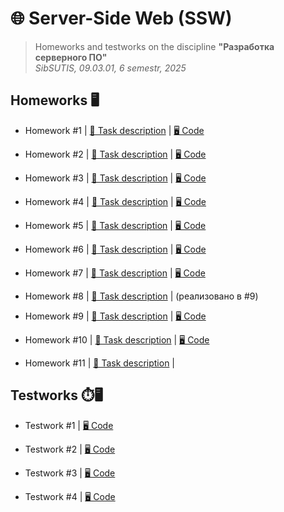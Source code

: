 # 🌐 Server-Side Web (SSW)

> Homeworks and testworks on the discipline **"Разработка серверного ПО"**  
> *SibSUTIS, 09.03.01, 6 semestr, 2025* 

## Homeworks 🖥️

* Homework #1 | [📄 Task description](/docs/homework1.pdf/) | [🖥️ Code](/homeworks/lab1/FilterTool/) 

* Homework #2 | [📄 Task description](/docs/homework2.pdf/) | [🖥️ Code](/homeworks/lab2/MultithreadedCalculationSimulation/) 

* Homework #3 | [📄 Task description](/docs/homework3.pdf/) | [🖥️ Code](/homeworks/lab3/) 

* Homework #4 | [📄 Task description](/docs/homework4.pdf/) | [🖥️ Code](/homeworks/lab4/) 

* Homework #5 | [📄 Task description](/docs/homework5.pdf/) | [🖥️ Code](/homeworks/lab5/) 

* Homework #6 | [📄 Task description](/docs/homework6.pdf/) | [🖥️ Code](/homeworks/lab6/)

* Homework #7 | [📄 Task description](/docs/homework7.pdf/) | [🖥️ Code](/homeworks/lab7/) 

* Homework #8 | [📄 Task description](/docs/homework8.pdf/) | (реализовано в #9)

* Homework #9 | [📄 Task description](/docs/homework9.pdf/) | [🖥️ Code](/homeworks/lab9/)  
  
* Homework #10 | [📄 Task description](/docs/homework10.pdf/) | [🖥️ Code](/homeworks/lab10/)

* Homework #11 | [📄 Task description](/docs/homework11.pdf)  |
     

## Testworks ⏱️🖥️

* Testwork #1 | [🖥️ Code](/testworks/test1/TestWork/)

* Testwork #2 | [🖥️ Code](/testworks/test2/)

* Testwork #3 | [🖥️ Code](/testworks/test3/)

* Testwork #4 | [🖥️ Code](/testworks/test4/)
